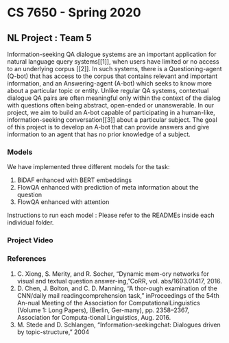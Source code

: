 # CS 7650 - Spring 2020 #
## NL Project : Team 5 ##

Information-seeking QA dialogue systems are an important application for natural language query systems[[1]], when users have limited or no access to an underlying corpus [[2]]. In such systems, there is a Questioning-agent (Q-bot) that has access to the corpus that contains relevant and important information, and an Answering-agent (A-bot) which seeks to know more about a particular topic or entity. Unlike regular QA systems, contextual dialogue QA pairs are often meaningful only within the context of the dialog with questions often being abstract, open-ended or unanswerable. In our project, we aim to build an A-bot capable of participating in a human-like, information-seeking conversation[[3]] about a particular subject. The goal of this project is to develop an A-bot that can provide answers and give information to an agent that has no prior knowledge of a subject.

### Models ###

We have implemented three different models for the task:

1. BiDAF enhanced with BERT embeddings
2. FlowQA enhanced with prediction of meta information about the question
3. FlowQA enhanced with attention

Instructions to run each model : Please refer to the READMEs inside each individual folder. 

### Project Video ### 


### References ###

1. C. Xiong, S. Merity, and R. Socher, “Dynamic mem-ory networks for visual and textual question answer-ing,”CoRR, vol. abs/1603.01417, 2016.
2. D.  Chen,  J.  Bolton,  and  C.  D.  Manning,  “A  thor-ough  examination  of  the  CNN/daily  mail  readingcomprehension task,” inProceedings of the 54th An-nual Meeting of the Association for ComputationalLinguistics (Volume 1:  Long Papers), (Berlin, Ger-many),  pp.  2358–2367,  Association  for  Computa-tional Linguistics, Aug. 2016.
3. M.  Stede  and  D.  Schlangen,  “Information-seekingchat: Dialogues driven by topic-structure,” 2004
